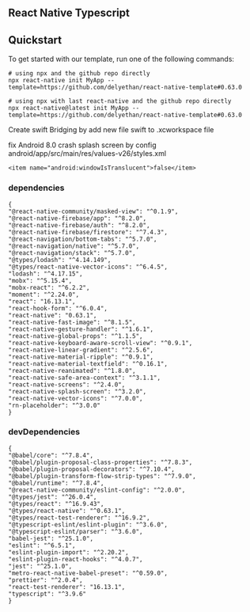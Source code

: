 ## React Native Typescript

## Quickstart

To get started with our template, run one of the following commands:
```shell
# using npx and the github repo directly
npx react-native init MyApp --template=https://github.com/delyethan/react-native-template#0.63.0

```
```shell
# using npx with last react-native and the github repo directly
npx react-native@latest init MyApp --template=https://github.com/delyethan/react-native-template#0.63.0

```

Create swift Bridging by add new file swift to .xcworkspace file

fix Android 8.0 crash splash screen by config android/app/src/main/res/values-v26/styles.xml

```
<item name="android:windowIsTranslucent">false</item>
```

### dependencies

    {
    "@react-native-community/masked-view": "^0.1.9",
    "@react-native-firebase/app": "^8.2.0",
    "@react-native-firebase/auth": "^8.2.0",
    "@react-native-firebase/firestore": "^7.4.3",
    "@react-navigation/bottom-tabs": "^5.7.0",
    "@react-navigation/native": "^5.7.0",
    "@react-navigation/stack": "^5.7.0",
    "@types/lodash": "^4.14.149",
    "@types/react-native-vector-icons": "^6.4.5",
    "lodash": "^4.17.15",
    "mobx": "^5.15.4",
    "mobx-react": "^6.2.2",
    "moment": "^2.24.0",
    "react": "16.13.1",
    "react-hook-form": "^6.0.4",
    "react-native": "0.63.1",
    "react-native-fast-image": "^8.1.5",
    "react-native-gesture-handler": "^1.6.1",
    "react-native-global-props": "^1.1.5",
    "react-native-keyboard-aware-scroll-view": "^0.9.1",
    "react-native-linear-gradient": "^2.5.6",
    "react-native-material-ripple": "^0.9.1",
    "react-native-material-textfield": "^0.16.1",
    "react-native-reanimated": "^1.8.0",
    "react-native-safe-area-context": "^3.1.1",
    "react-native-screens": "^2.4.0",
    "react-native-splash-screen": "^3.2.0",
    "react-native-vector-icons": "^7.0.0",
    "rn-placeholder": "^3.0.0"
    }

### devDependencies

    {
    "@babel/core": "^7.8.4",
    "@babel/plugin-proposal-class-properties": "^7.8.3",
    "@babel/plugin-proposal-decorators": "^7.10.4",
    "@babel/plugin-transform-flow-strip-types": "^7.9.0",
    "@babel/runtime": "^7.8.4",
    "@react-native-community/eslint-config": "^2.0.0",
    "@types/jest": "^26.0.4",
    "@types/react": "^16.9.43",
    "@types/react-native": "^0.63.1",
    "@types/react-test-renderer": "^16.9.2",
    "@typescript-eslint/eslint-plugin": "^3.6.0",
    "@typescript-eslint/parser": "^3.6.0",
    "babel-jest": "^25.1.0",
    "eslint": "^6.5.1",
    "eslint-plugin-import": "^2.20.2",
    "eslint-plugin-react-hooks": "^4.0.7",
    "jest": "^25.1.0",
    "metro-react-native-babel-preset": "^0.59.0",
    "prettier": "^2.0.4",
    "react-test-renderer": "16.13.1",
    "typescript": "^3.9.6"
    }
